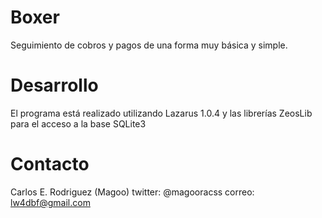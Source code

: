 Boxer
=====

Seguimiento de cobros y pagos de una forma muy básica y simple. 

Desarrollo
==========

El programa está realizado utilizando Lazarus 1.0.4 y las librerías ZeosLib para el acceso a la base SQLite3


Contacto
========
Carlos E. Rodriguez (Magoo)
twitter: @magooracss
correo: lw4dbf@gmail.com
